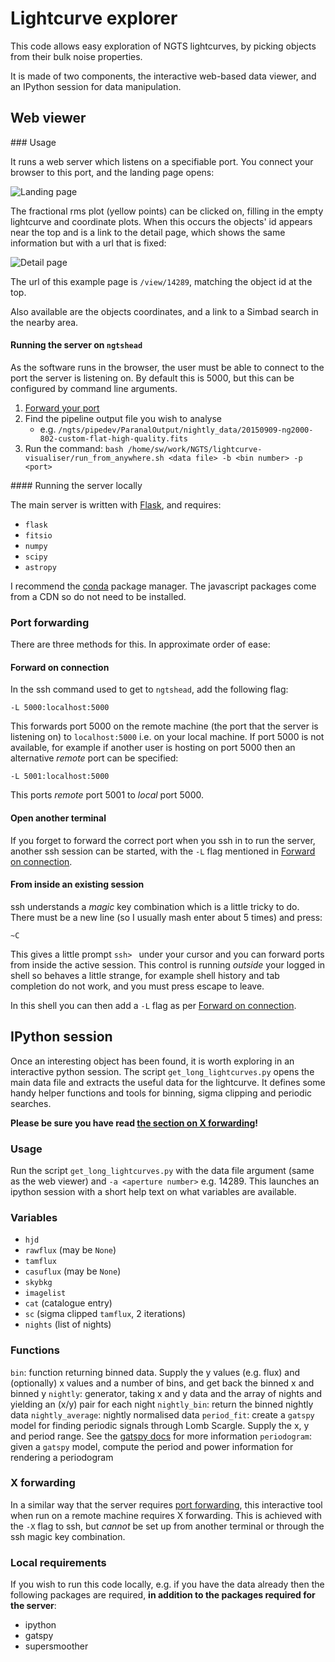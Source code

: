 # Lightcurve explorer

This code allows easy exploration of NGTS lightcurves, by picking
objects from their bulk noise properties.

It is made of two components, the interactive web-based data viewer, and
an IPython session for data manipulation.

## Web viewer

### Usage

It runs a web server which listens on a specifiable port. You connect
your browser to this port, and the landing page opens:

![Landing page](screenshots/screenshot-landing.png)

The fractional rms plot (yellow points) can be clicked on, filling in
the empty lightcurve and coordinate plots. When this occurs the objects'
id appears near the top and is a link to the detail page, which shows
the same information but with a url that is fixed:

![Detail page](screenshots/screenshot-detail.png)

The url of this example page is `/view/14289`, matching the object id at
the top.

Also available are the objects coordinates, and a link to a Simbad
search in the nearby area.

#### Running the server on `ngtshead`

As the software runs in the browser, the user must be able to connect to
the port the server is listening on. By default this is 5000, but this
can be configured by command line arguments.

1. [Forward your port](#port-forwarding)
1. Find the pipeline output file you wish to analyse
   * e.g. `/ngts/pipedev/ParanalOutput/nightly_data/20150909-ng2000-802-custom-flat-high-quality.fits`
1. Run the command: `bash /home/sw/work/NGTS/lightcurve-visualiser/run_from_anywhere.sh <data file> -b <bin number> -p <port>`

#### Running the server locally

The main server is written with [Flask](http://flask.pocoo.org/), and
requires:

* `flask`
* `fitsio`
* `numpy`
* `scipy`
* `astropy`

I recommend the [conda](http://conda.pydata.org/docs/) package manager. The javascript packages come from a CDN so do not need to be installed.

### Port forwarding

There are three methods for this. In approximate order of ease:

#### Forward on connection

In the ssh command used to get to `ngtshead`, add the following flag:

`-L 5000:localhost:5000`

This forwards port 5000 on the remote machine (the port that the server
is listening on) to `localhost:5000` i.e. on your local machine. If port
5000 is not available, for example if another user is hosting on port
5000 then an alternative *remote* port can be specified:

`-L 5001:localhost:5000`

This ports *remote* port 5001 to *local* port 5000.

#### Open another terminal

If you forget to forward the correct port when you ssh in to run the
server, another ssh session can be started, with the `-L` flag mentioned
in [Forward on connection](#forward-on-connection).

#### From inside an existing session

ssh understands a *magic* key combination which is a little tricky to
do. There must be a new line (so I usually mash enter about 5 times) and
press:

`~C`

This gives a little prompt `ssh> ` under your cursor and you can forward
ports from inside the active session. This control is running *outside*
your logged in shell so behaves a little strange, for example shell
history and tab completion do not work, and you must press escape to
leave.

In this shell you can then add a `-L` flag as per [Forward on
connection](#forward-on-connection).

## IPython session

Once an interesting object has been found, it is worth exploring in an
interactive python session. The script `get_long_lightcurves.py` opens
the main data file and extracts the useful data for the lightcurve. It
defines some handy helper functions and tools for binning, sigma
clipping and periodic searches.

**Please be sure you have read [the section on X
forwarding](#x-forwarding)!**

### Usage

Run the script `get_long_lightcurves.py` with the data file argument
(same as the web viewer) and `-a <aperture number>` e.g. 14289. This
launches an ipython session with a short help text on what variables are
available.

### Variables

* `hjd`
* `rawflux` (may be `None`)
* `tamflux`
* `casuflux` (may be `None`)
* `skybkg`
* `imagelist`
* `cat` (catalogue entry)
* `sc` (sigma clipped `tamflux`, 2 iterations)
* `nights` (list of nights)

### Functions

`bin`: function returning binned data. Supply the y values (e.g. flux)
    and (optionally) x values and a number of bins, and get back the
    binned x and binned y
`nightly`: generator, taking x and y data and the array of nights and
    yielding an (x/y) pair for each night
`nightly_bin`: return the binned nightly data
`nightly_average`: nightly normalised data
`period_fit`: create a `gatspy` model for finding periodic signals
    through Lomb Scargle. Supply the x, y and period range. See the
    [gatspy docs](http://www.astroml.org/gatspy/) for more information
`periodogram`: given a `gatspy` model, compute the period and power
    information for rendering a periodogram

### X forwarding

In a similar way that the server requires [port
forwarding](#port-forwarding), this interactive tool when run on a
remote machine requires X forwarding. This is achieved with the `-X`
flag to ssh, but *cannot* be set up from another terminal or through the
ssh magic key combination.

### Local requirements

If you wish to run this code locally, e.g. if you have the data already
then the following packages are required, **in addition to the packages
required for the server**:

* ipython
* gatspy
* supersmoother
